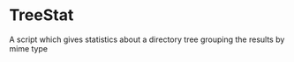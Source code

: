 TreeStat
========

A script which gives statistics about a directory tree grouping the results by mime type
